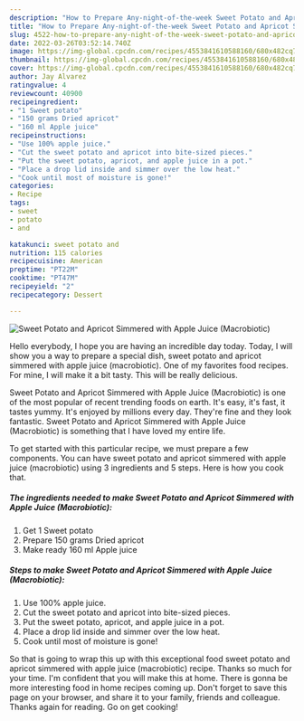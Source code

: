 ```yaml
---
description: "How to Prepare Any-night-of-the-week Sweet Potato and Apricot Simmered with Apple Juice (Macrobiotic)"
title: "How to Prepare Any-night-of-the-week Sweet Potato and Apricot Simmered with Apple Juice (Macrobiotic)"
slug: 4522-how-to-prepare-any-night-of-the-week-sweet-potato-and-apricot-simmered-with-apple-juice-macrobiotic
date: 2022-03-26T03:52:14.740Z
image: https://img-global.cpcdn.com/recipes/4553841610588160/680x482cq70/sweet-potato-and-apricot-simmered-with-apple-juice-macrobiotic-recipe-main-photo.jpg
thumbnail: https://img-global.cpcdn.com/recipes/4553841610588160/680x482cq70/sweet-potato-and-apricot-simmered-with-apple-juice-macrobiotic-recipe-main-photo.jpg
cover: https://img-global.cpcdn.com/recipes/4553841610588160/680x482cq70/sweet-potato-and-apricot-simmered-with-apple-juice-macrobiotic-recipe-main-photo.jpg
author: Jay Alvarez
ratingvalue: 4
reviewcount: 40900
recipeingredient:
- "1 Sweet potato"
- "150 grams Dried apricot"
- "160 ml Apple juice"
recipeinstructions:
- "Use 100% apple juice."
- "Cut the sweet potato and apricot into bite-sized pieces."
- "Put the sweet potato, apricot, and apple juice in a pot."
- "Place a drop lid inside and simmer over the low heat."
- "Cook until most of moisture is gone!"
categories:
- Recipe
tags:
- sweet
- potato
- and

katakunci: sweet potato and 
nutrition: 115 calories
recipecuisine: American
preptime: "PT22M"
cooktime: "PT47M"
recipeyield: "2"
recipecategory: Dessert

---
```



![Sweet Potato and Apricot Simmered with Apple Juice (Macrobiotic)](https://img-global.cpcdn.com/recipes/4553841610588160/680x482cq70/sweet-potato-and-apricot-simmered-with-apple-juice-macrobiotic-recipe-main-photo.jpg)

Hello everybody, I hope you are having an incredible day today. Today, I will show you a way to prepare a special dish, sweet potato and apricot simmered with apple juice (macrobiotic). One of my favorites food recipes. For mine, I will make it a bit tasty. This will be really delicious.



Sweet Potato and Apricot Simmered with Apple Juice (Macrobiotic) is one of the most popular of recent trending foods on earth. It's easy, it's fast, it tastes yummy. It's enjoyed by millions every day. They're fine and they look fantastic. Sweet Potato and Apricot Simmered with Apple Juice (Macrobiotic) is something that I have loved my entire life.


To get started with this particular recipe, we must prepare a few components. You can have sweet potato and apricot simmered with apple juice (macrobiotic) using 3 ingredients and 5 steps. Here is how you cook that.

<!--inarticleads1-->

##### The ingredients needed to make Sweet Potato and Apricot Simmered with Apple Juice (Macrobiotic):

1. Get 1 Sweet potato
1. Prepare 150 grams Dried apricot
1. Make ready 160 ml Apple juice




<!--inarticleads2-->

##### Steps to make Sweet Potato and Apricot Simmered with Apple Juice (Macrobiotic):

1. Use 100% apple juice.
1. Cut the sweet potato and apricot into bite-sized pieces.
1. Put the sweet potato, apricot, and apple juice in a pot.
1. Place a drop lid inside and simmer over the low heat.
1. Cook until most of moisture is gone!




So that is going to wrap this up with this exceptional food sweet potato and apricot simmered with apple juice (macrobiotic) recipe. Thanks so much for your time. I'm confident that you will make this at home. There is gonna be more interesting food in home recipes coming up. Don't forget to save this page on your browser, and share it to your family, friends and colleague. Thanks again for reading. Go on get cooking!
